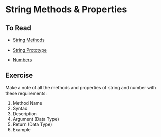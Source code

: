 # String Methods & Properties

## To Read

 * [String Methods](http://javascript.info/string)

 * [String Prototype](https://developer.mozilla.org/en-US/docs/Web/JavaScript/Reference/Global_Objects/String/prototype)

 * [Numbers](http://javascript.info/number)

## Exercise

Make a note of all the methods and properties of string and number with these requirements:

1. Method Name
2. Syntax
3. Description
4. Argument (Data Type)
5. Return (Data Type)
6. Example


